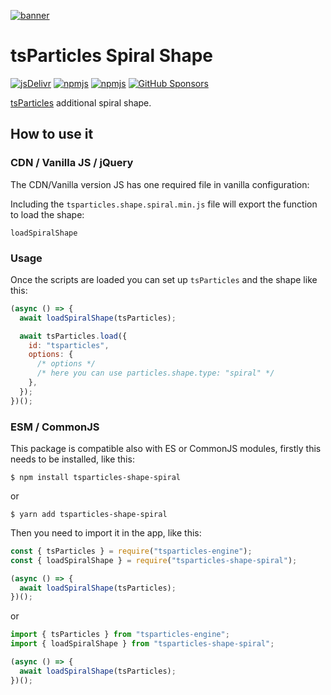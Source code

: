 [![banner](https://particles.js.org/images/banner3.png)](https://particles.js.org)

# tsParticles Spiral Shape

[![jsDelivr](https://data.jsdelivr.com/v1/package/npm/tsparticles-shape-spiral/badge)](https://www.jsdelivr.com/package/npm/tsparticles-shape-spiral)
[![npmjs](https://badge.fury.io/js/tsparticles-shape-spiral.svg)](https://www.npmjs.com/package/tsparticles-shape-spiral)
[![npmjs](https://img.shields.io/npm/dt/tsparticles-shape-spiral)](https://www.npmjs.com/package/tsparticles-shape-spiral) [![GitHub Sponsors](https://img.shields.io/github/sponsors/matteobruni)](https://github.com/sponsors/matteobruni)

[tsParticles](https://github.com/matteobruni/tsparticles) additional spiral shape.

## How to use it

### CDN / Vanilla JS / jQuery

The CDN/Vanilla version JS has one required file in vanilla configuration:

Including the `tsparticles.shape.spiral.min.js` file will export the function to load the shape:

```text
loadSpiralShape
```

### Usage

Once the scripts are loaded you can set up `tsParticles` and the shape like this:

```javascript
(async () => {
  await loadSpiralShape(tsParticles);

  await tsParticles.load({
    id: "tsparticles",
    options: {
      /* options */
      /* here you can use particles.shape.type: "spiral" */
    },
  });
})();
```

### ESM / CommonJS

This package is compatible also with ES or CommonJS modules, firstly this needs to be installed, like this:

```shell
$ npm install tsparticles-shape-spiral
```

or

```shell
$ yarn add tsparticles-shape-spiral
```

Then you need to import it in the app, like this:

```javascript
const { tsParticles } = require("tsparticles-engine");
const { loadSpiralShape } = require("tsparticles-shape-spiral");

(async () => {
  await loadSpiralShape(tsParticles);
})();
```

or

```javascript
import { tsParticles } from "tsparticles-engine";
import { loadSpiralShape } from "tsparticles-shape-spiral";

(async () => {
  await loadSpiralShape(tsParticles);
})();
```
